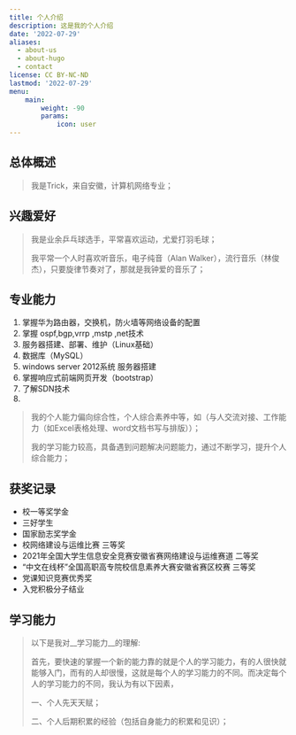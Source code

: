 ```yaml
---
title: 个人介绍
description: 这是我的个人介绍
date: '2022-07-29'
aliases:
  - about-us
  - about-hugo
  - contact
license: CC BY-NC-ND
lastmod: '2022-07-29'
menu:
    main: 
        weight: -90
        params:
            icon: user
---
```

## 总体概述
> 我是Trick，来自安徽，计算机网络专业；

## 兴趣爱好
> 我是业余乒乓球选手，平常喜欢运动，尤爱打羽毛球；
>
> 我平常一个人时喜欢听音乐，电子纯音（Alan Walker），流行音乐（林俊杰），只要旋律节奏对了，那就是我钟爱的音乐了；

##  专业能力
1. 掌握华为路由器，交换机，防火墙等⽹络设备的配置
2. 掌握 ospf,bgp,vrrp ,mstp ,net技术
3. 服务器搭建、部署、维护（Linux基础）
4. 数据库（MySQL）
5. windows server 2012系统 服务器搭建
6. 掌握响应式前端网页开发（bootstrap）
7. 了解SDN技术
8. 

>我的个人能力偏向综合性，个人综合素养中等，如（与人交流对接、工作能力（如Excel表格处理、word文档书写与排版））；
>
>我的学习能力较高，具备遇到问题解决问题能力，通过不断学习，提升个人综合能力；

## 获奖记录
* 校一等奖学金
* 三好学生
* 国家励志奖学金
* 校网络建设与运维比赛 三等奖
* 2021年全国⼤学⽣信息安全竞赛安徽省赛⽹络建设与运维赛道 ⼆等奖
* “中文在线杯”全国高职高专院校信息素养大赛安徽省赛区校赛 三等奖
* 党课知识竞赛优秀奖
* 入党积极分子结业

## 学习能力

> 以下是我对__学习能力__的理解:
>
> 首先，要快速的掌握一个新的能力靠的就是个人的学习能力，有的人很快就能够入门，而有的人却很慢，这就是每个人的学习能力的不同。而决定每个人的学习能力的不同，我认为有以下因素，
>
> 一、个人先天天赋；
>
> 二、个人后期积累的经验（包括自身能力的积累和见识）；
>
> 



